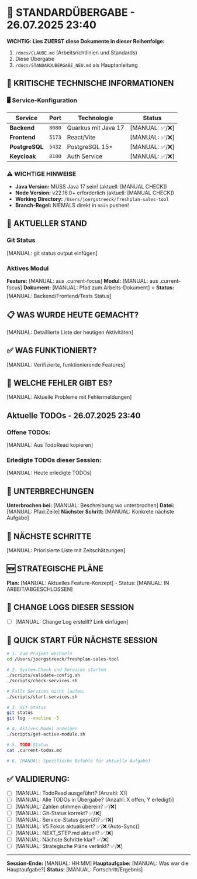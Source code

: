 # 🔄 STANDARDÜBERGABE - 26.07.2025 23:40

**WICHTIG: Lies ZUERST diese Dokumente in dieser Reihenfolge:**
1. `/docs/CLAUDE.md` (Arbeitsrichtlinien und Standards)
2. Diese Übergabe
3. `/docs/STANDARDUBERGABE_NEU.md` als Hauptanleitung

## 🚨 KRITISCHE TECHNISCHE INFORMATIONEN

### 🖥️ Service-Konfiguration
| Service | Port | Technologie | Status |
|---------|------|-------------|--------|
| **Backend** | `8080` | Quarkus mit Java 17 | [MANUAL: ✅/❌] |
| **Frontend** | `5173` | React/Vite | [MANUAL: ✅/❌] |
| **PostgreSQL** | `5432` | PostgreSQL 15+ | [MANUAL: ✅/❌] |
| **Keycloak** | `8180` | Auth Service | [MANUAL: ✅/❌] |

### ⚠️ WICHTIGE HINWEISE
- **Java Version:** MUSS Java 17 sein! (aktuell: [MANUAL CHECK])
- **Node Version:** v22.16.0+ erforderlich (aktuell: [MANUAL CHECK])
- **Working Directory:** `/Users/joergstreeck/freshplan-sales-tool`
- **Branch-Regel:** NIEMALS direkt in `main` pushen!

## 🎯 AKTUELLER STAND

### Git Status
[MANUAL: git status output einfügen]

### Aktives Modul
**Feature:** [MANUAL: aus .current-focus]
**Modul:** [MANUAL: aus .current-focus]
**Dokument:** [MANUAL: Pfad zum Arbeits-Dokument] ⭐
**Status:** [MANUAL: Backend/Frontend/Tests Status]

## 📋 WAS WURDE HEUTE GEMACHT?

[MANUAL: Detaillierte Liste der heutigen Aktivitäten]

## ✅ WAS FUNKTIONIERT?

[MANUAL: Verifizierte, funktionierende Features]

## 🚨 WELCHE FEHLER GIBT ES?

[MANUAL: Aktuelle Probleme mit Fehlermeldungen]

## Aktuelle TODOs - 26.07.2025 23:40

### Offene TODOs:
[MANUAL: Aus TodoRead kopieren]

### Erledigte TODOs dieser Session:
[MANUAL: Heute erledigte TODOs]

## 🚨 UNTERBRECHUNGEN
**Unterbrochen bei:** [MANUAL: Beschreibung wo unterbrochen]
**Datei:** [MANUAL: Pfad:Zeile]
**Nächster Schritt:** [MANUAL: Konkrete nächste Aufgabe]

## 🔧 NÄCHSTE SCHRITTE

[MANUAL: Priorisierte Liste mit Zeitschätzungen]

## 🆕 STRATEGISCHE PLÄNE
**Plan:** [MANUAL: Aktuelles Feature-Konzept] - Status: [MANUAL: IN ARBEIT/ABGESCHLOSSEN]

## 📝 CHANGE LOGS DIESER SESSION
- [ ] [MANUAL: Change Log erstellt? Link einfügen]

## 🚀 QUICK START FÜR NÄCHSTE SESSION
```bash
# 1. Zum Projekt wechseln
cd /Users/joergstreeck/freshplan-sales-tool

# 2. System-Check und Services starten
./scripts/validate-config.sh
./scripts/check-services.sh

# Falls Services nicht laufen:
./scripts/start-services.sh

# 3. Git-Status
git status
git log --oneline -5

# 4. Aktives Modul anzeigen
./scripts/get-active-module.sh

# 5. TODO-Status
cat .current-todos.md

# 6. [MANUAL: Spezifische Befehle für aktuelle Aufgabe]
```

## ✅ VALIDIERUNG:
- [ ] [MANUAL: TodoRead ausgeführt? (Anzahl: X)]
- [ ] [MANUAL: Alle TODOs in Übergabe? (Anzahl: X offen, Y erledigt)]
- [ ] [MANUAL: Zahlen stimmen überein? ✅/❌]
- [ ] [MANUAL: Git-Status korrekt? ✅/❌]
- [ ] [MANUAL: Service-Status geprüft? ✅/❌]
- [ ] [MANUAL: V5 Fokus aktualisiert? ✅/❌ (Auto-Sync)]
- [ ] [MANUAL: NEXT_STEP.md aktuell? ✅/❌]
- [ ] [MANUAL: Nächste Schritte klar? ✅/❌]
- [ ] [MANUAL: Strategische Pläne verlinkt? ✅/❌]

---
**Session-Ende:** [MANUAL: HH:MM]
**Hauptaufgabe:** [MANUAL: Was war die Hauptaufgabe?]
**Status:** [MANUAL: Fortschritt/Ergebnis]
